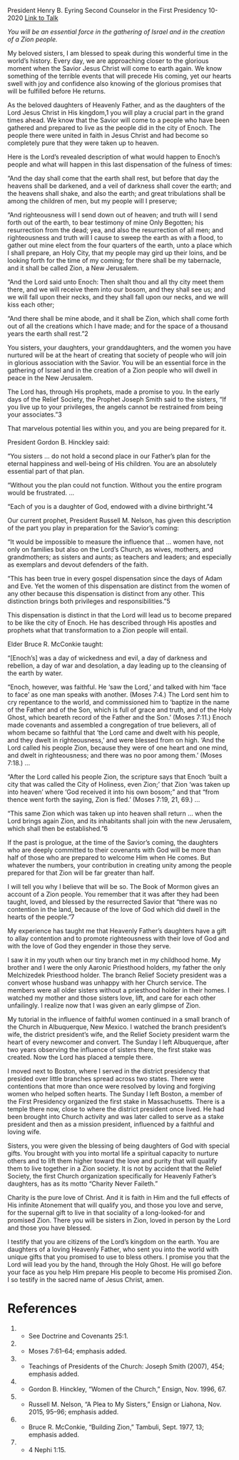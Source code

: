 President Henry B. Eyring
Second Counselor in the First Presidency
10-2020
[Link to Talk](https://www.churchofjesuschrist.org/study/general-conference/2020/10/35eyring?lang=eng)

_You will be an essential force in the gathering of Israel and in the creation of a Zion people._

My beloved sisters, I am blessed to speak during this wonderful time in the world’s history. Every day, we are approaching closer to the glorious moment when the Savior Jesus Christ will come to earth again. We know something of the terrible events that will precede His coming, yet our hearts swell with joy and confidence also knowing of the glorious promises that will be fulfilled before He returns.

As the beloved daughters of Heavenly Father, and as the daughters of the Lord Jesus Christ in His kingdom,1 you will play a crucial part in the grand times ahead. We know that the Savior will come to a people who have been gathered and prepared to live as the people did in the city of Enoch. The people there were united in faith in Jesus Christ and had become so completely pure that they were taken up to heaven.

Here is the Lord’s revealed description of what would happen to Enoch’s people and what will happen in this last dispensation of the fulness of times:

“And the day shall come that the earth shall rest, but before that day the heavens shall be darkened, and a veil of darkness shall cover the earth; and the heavens shall shake, and also the earth; and great tribulations shall be among the children of men, but my people will I preserve;

“And righteousness will I send down out of heaven; and truth will I send forth out of the earth, to bear testimony of mine Only Begotten; his resurrection from the dead; yea, and also the resurrection of all men; and righteousness and truth will I cause to sweep the earth as with a flood, to gather out mine elect from the four quarters of the earth, unto a place which I shall prepare, an Holy City, that my people may gird up their loins, and be looking forth for the time of my coming; for there shall be my tabernacle, and it shall be called Zion, a New Jerusalem.

“And the Lord said unto Enoch: Then shalt thou and all thy city meet them there, and we will receive them into our bosom, and they shall see us; and we will fall upon their necks, and they shall fall upon our necks, and we will kiss each other;

“And there shall be mine abode, and it shall be Zion, which shall come forth out of all the creations which I have made; and for the space of a thousand years the earth shall rest.”2

You sisters, your daughters, your granddaughters, and the women you have nurtured will be at the heart of creating that society of people who will join in glorious association with the Savior. You will be an essential force in the gathering of Israel and in the creation of a Zion people who will dwell in peace in the New Jerusalem.

The Lord has, through His prophets, made a promise to you. In the early days of the Relief Society, the Prophet Joseph Smith said to the sisters, “If you live up to your privileges, the angels cannot be restrained from being your associates.”3

That marvelous potential lies within you, and you are being prepared for it.

President Gordon B. Hinckley said:

“You sisters … do not hold a second place in our Father’s plan for the eternal happiness and well-being of His children. You are an absolutely essential part of that plan.

“Without you the plan could not function. Without you the entire program would be frustrated. …

“Each of you is a daughter of God, endowed with a divine birthright.”4

Our current prophet, President Russell M. Nelson, has given this description of the part you play in preparation for the Savior’s coming:

“It would be impossible to measure the influence that … women have, not only on families but also on the Lord’s Church, as wives, mothers, and grandmothers; as sisters and aunts; as teachers and leaders; and especially as exemplars and devout defenders of the faith.

“This has been true in every gospel dispensation since the days of Adam and Eve. Yet the women of this dispensation are distinct from the women of any other because this dispensation is distinct from any other. This distinction brings both privileges and responsibilities.”5

This dispensation is distinct in that the Lord will lead us to become prepared to be like the city of Enoch. He has described through His apostles and prophets what that transformation to a Zion people will entail.

Elder Bruce R. McConkie taught:

“[Enoch’s] was a day of wickedness and evil, a day of darkness and rebellion, a day of war and desolation, a day leading up to the cleansing of the earth by water.

“Enoch, however, was faithful. He ‘saw the Lord,’ and talked with him ‘face to face’ as one man speaks with another. (Moses 7:4.) The Lord sent him to cry repentance to the world, and commissioned him to ‘baptize in the name of the Father and of the Son, which is full of grace and truth, and of the Holy Ghost, which beareth record of the Father and the Son.’ (Moses 7:11.) Enoch made covenants and assembled a congregation of true believers, all of whom became so faithful that ‘the Lord came and dwelt with his people, and they dwelt in righteousness,’ and were blessed from on high. ‘And the Lord called his people Zion, because they were of one heart and one mind, and dwelt in righteousness; and there was no poor among them.’ (Moses 7:18.) …

“After the Lord called his people Zion, the scripture says that Enoch ‘built a city that was called the City of Holiness, even Zion;’ that Zion ‘was taken up into heaven’ where ‘God received it into his own bosom;” and that “from thence went forth the saying, Zion is fled.’ (Moses 7:19, 21, 69.) …

“This same Zion which was taken up into heaven shall return … when the Lord brings again Zion, and its inhabitants shall join with the new Jerusalem, which shall then be established.”6

If the past is prologue, at the time of the Savior’s coming, the daughters who are deeply committed to their covenants with God will be more than half of those who are prepared to welcome Him when He comes. But whatever the numbers, your contribution in creating unity among the people prepared for that Zion will be far greater than half.

I will tell you why I believe that will be so. The Book of Mormon gives an account of a Zion people. You remember that it was after they had been taught, loved, and blessed by the resurrected Savior that “there was no contention in the land, because of the love of God which did dwell in the hearts of the people.”7

My experience has taught me that Heavenly Father’s daughters have a gift to allay contention and to promote righteousness with their love of God and with the love of God they engender in those they serve.

I saw it in my youth when our tiny branch met in my childhood home. My brother and I were the only Aaronic Priesthood holders, my father the only Melchizedek Priesthood holder. The branch Relief Society president was a convert whose husband was unhappy with her Church service. The members were all older sisters without a priesthood holder in their homes. I watched my mother and those sisters love, lift, and care for each other unfailingly. I realize now that I was given an early glimpse of Zion.

My tutorial in the influence of faithful women continued in a small branch of the Church in Albuquerque, New Mexico. I watched the branch president’s wife, the district president’s wife, and the Relief Society president warm the heart of every newcomer and convert. The Sunday I left Albuquerque, after two years observing the influence of sisters there, the first stake was created. Now the Lord has placed a temple there.

I moved next to Boston, where I served in the district presidency that presided over little branches spread across two states. There were contentions that more than once were resolved by loving and forgiving women who helped soften hearts. The Sunday I left Boston, a member of the First Presidency organized the first stake in Massachusetts. There is a temple there now, close to where the district president once lived. He had been brought into Church activity and was later called to serve as a stake president and then as a mission president, influenced by a faithful and loving wife.

Sisters, you were given the blessing of being daughters of God with special gifts. You brought with you into mortal life a spiritual capacity to nurture others and to lift them higher toward the love and purity that will qualify them to live together in a Zion society. It is not by accident that the Relief Society, the first Church organization specifically for Heavenly Father’s daughters, has as its motto “Charity Never Faileth.”

Charity is the pure love of Christ. And it is faith in Him and the full effects of His infinite Atonement that will qualify you, and those you love and serve, for the supernal gift to live in that sociality of a long-looked-for and promised Zion. There you will be sisters in Zion, loved in person by the Lord and those you have blessed.

I testify that you are citizens of the Lord’s kingdom on the earth. You are daughters of a loving Heavenly Father, who sent you into the world with unique gifts that you promised to use to bless others. I promise you that the Lord will lead you by the hand, through the Holy Ghost. He will go before your face as you help Him prepare His people to become His promised Zion. I so testify in the sacred name of Jesus Christ, amen.

# References
1. - See Doctrine and Covenants 25:1.
2. - Moses 7:61–64; emphasis added.
3. - Teachings of Presidents of the Church: Joseph Smith (2007), 454; emphasis added.
4. - Gordon B. Hinckley, “Women of the Church,” Ensign, Nov. 1996, 67.
5. - Russell M. Nelson, “A Plea to My Sisters,” Ensign or Liahona, Nov. 2015, 95–96; emphasis added.
6. - Bruce R. McConkie, “Building Zion,” Tambuli, Sept. 1977, 13; emphasis added.
7. - 4 Nephi 1:15.
